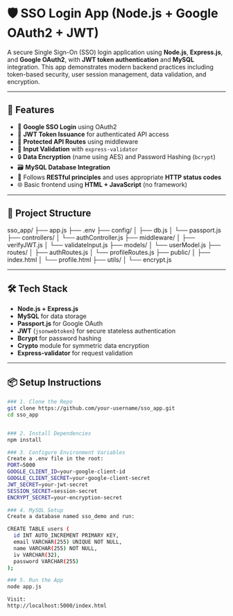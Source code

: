 # 🛡️ SSO Login App (Node.js + Google OAuth2 + JWT)

A secure Single Sign-On (SSO) login application using **Node.js**, **Express.js**, and **Google OAuth2**, with **JWT token authentication** and **MySQL** integration. This app demonstrates modern backend practices including token-based security, user session management, data validation, and encryption.

---

## 🚀 Features

- 🔐 **Google SSO Login** using OAuth2
- 🔑 **JWT Token Issuance** for authenticated API access
- 🧾 **Protected API Routes** using middleware
- 🧪 **Input Validation** with `express-validator`
- 🔒 **Data Encryption** (name using AES) and Password Hashing (`bcrypt`)
- 🗃️ **MySQL Database Integration**
- 🎯 Follows **RESTful principles** and uses appropriate **HTTP status codes**
- 🌐 Basic frontend using **HTML + JavaScript** (no framework)

---

## 📁 Project Structure
sso_app/
├── app.js
├── .env
├── config/
│ ├── db.js
│ └── passport.js
├── controllers/
│ └── authController.js
├── middleware/
│ ├── verifyJWT.js
│ └── validateInput.js
├── models/
│ └── userModel.js
├── routes/
│ ├── authRoutes.js
│ └── profileRoutes.js
├── public/
│ ├── index.html
│ └── profile.html
├── utils/
│ └── encrypt.js


---

## 🛠️ Tech Stack

- **Node.js + Express.js**
- **MySQL** for data storage
- **Passport.js** for Google OAuth
- **JWT** (`jsonwebtoken`) for secure stateless authentication
- **Bcrypt** for password hashing
- **Crypto** module for symmetric data encryption
- **Express-validator** for request validation

---

## 📦 Setup Instructions

```bash
### 1. Clone the Repo
git clone https://github.com/your-username/sso_app.git
cd sso_app


### 2. Install Dependencies
npm install

### 3. Configure Environment Variables
Create a .env file in the root:
PORT=5000
GOOGLE_CLIENT_ID=your-google-client-id
GOOGLE_CLIENT_SECRET=your-google-client-secret
JWT_SECRET=your-jwt-secret
SESSION_SECRET=session-secret
ENCRYPT_SECRET=your-encryption-secret

### 4. MySQL Setup
Create a database named sso_demo and run:

CREATE TABLE users (
  id INT AUTO_INCREMENT PRIMARY KEY,
  email VARCHAR(255) UNIQUE NOT NULL,
  name VARCHAR(255) NOT NULL,
  iv VARCHAR(32),
  password VARCHAR(255)
);

### 5. Run the App
node app.js

Visit:
http://localhost:5000/index.html
